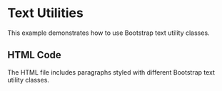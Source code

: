 # Text Utilities

This example demonstrates how to use Bootstrap text utility classes.

## HTML Code
The HTML file includes paragraphs styled with different Bootstrap text utility classes.